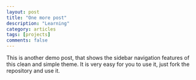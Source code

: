```yaml
---
layout: post
title: "One more post"
description: "Learning"
category: articles
tags: [projects]
comments: false
---
```


This is another demo post, that shows the sidebar navigation features of
this clean and simple theme. It is very easy for you to use it, just
fork the repository and use it.

